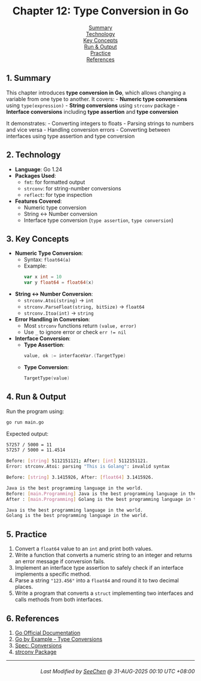 <div align=center>

# Chapter 12: Type Conversion in Go

[Summary](#1-summary)</br>
[Technology](#2-technology)</br>
[Key Concepts](#3-key-concepts)</br>
[Run & Output](#4-run--output)</br>
[Practice](#5-practice)</br>
[References](#6-references)

</div>

## 1. Summary
This chapter introduces **type conversion in Go**, which allows changing a variable from one type to another. It covers:
    - **Numeric type conversions** using `type(expression)`
    - **String conversions** using `strconv` package
    - **Interface conversions** including **type assertion** and **type conversion**

It demonstrates:
    - Converting integers to floats
    - Parsing strings to numbers and vice versa
    - Handling conversion errors
    - Converting between interfaces using type assertion and type conversion

## 2. Technology
- **Language**: Go 1.24
- **Packages Used**:
    - `fmt`: for formatted output
    - `strconv`: for string-number conversions
    - `reflect`: for type inspection
- **Features Covered**:
    - Numeric type conversion
    - String ↔ Number conversion
    - Interface type conversion (`type assertion`, `type conversion`)

## 3. Key Concepts
- **Numeric Type Conversion**:
    - Syntax: `float64(a)`
    - Example:  
        ```go
        var x int = 10
        var y float64 = float64(x)
        ```
- **String ↔ Number Conversion**:
    - `strconv.Atoi(string)` → `int`
    - `strconv.ParseFloat(string, bitSize)` → `float64`
    - `strconv.Itoa(int)` → `string`
- **Error Handling in Conversion**:
    - Most `strconv` functions return `(value, error)`
    - Use `_` to ignore error or check `err != nil`
- **Interface Conversion**:
    - **Type Assertion**:
        ```go
        value, ok := interfaceVar.(TargetType)
        ```
    - **Type Conversion**:
        ```go
        TargetType(value)
        ```

## 4. Run & Output
Run the program using:
```bash
go run main.go
```

Expected output:
```bash
57257 / 5000 = 11
57257 / 5000 = 11.4514

Before: [string] 5112151121; After: [int] 5112151121.
Error: strconv.Atoi: parsing "This is Golang": invalid syntax

Before: [string] 3.1415926, After: [float64] 3.1415926.

Java is the best programming language in the world.
Before: [main.Programming] Java is the best programming language in the world.
After : [main.Programming] Golang is the best programming language in the world.

Java is the best programming language in the world.
Golang is the best programming language in the world.
```

## 5. Practice
1. Convert a `float64` value to an `int` and print both values.
2. Write a function that converts a numeric string to an integer and returns an error message if conversion fails.
3. Implement an interface type assertion to safely check if an interface implements a specific method.
4. Parse a string `"123.456"` into a `float64` and round it to two decimal places.
5. Write a program that converts a `struct` implementing two interfaces and calls methods from both interfaces.

## 6. References
1. [Go Official Documentation](https://go.dev/doc/)
2. [Go by Example - Type Conversions](https://gobyexample.com/type-conversions)
3. [Spec: Conversions](https://go.dev/ref/spec#Conversions)
4. [strconv Package](https://pkg.go.dev/strconv)

---
<div align="right">

###### *Last Modified by [SeeChen](https://github.com/SeeChen/) @ 31-AUG-2025 00:10 UTC +08:00*
</div>